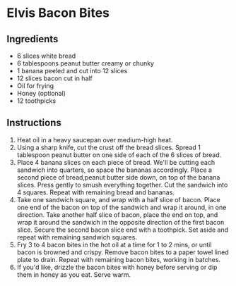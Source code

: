 # Elvis Bacon Bites

## Ingredients

- 6 slices white bread
- 6 tablespoons peanut butter creamy or chunky
- 1 banana peeled and cut into 12 slices
- 12 slices bacon cut in half
- Oil for frying
- Honey (optional)
- 12 toothpicks

## Instructions
 
1. Heat oil in a heavy saucepan over medium-high heat.
1. Using a sharp knife, cut the crust off the bread slices. Spread 1 tablespoon peanut butter on one side of each of the 6 slices of bread.
1. Place 4 banana slices on each piece of bread. We'll be cutting each sandwich into quarters, so space the bananas accordingly. Place a second piece of bread,peanut butter side down, on top of the banana slices. Press gently to smush everything together. Cut the sandwich into 4 squares. Repeat with remaining bread and bananas.
1. Take one sandwich square, and wrap with a half slice of bacon. Place one end of the bacon on top of the sandwich and wrap it around, in one direction. Take another half slice of bacon, place the end on top, and wrap it around the sandwich in the opposite direction of the first bacon slice. Secure the second bacon slice end with a toothpick. Set aside and repeat with remaining sandwich squares.
1. Fry 3 to 4 bacon bites in the hot oil at a time for 1 to 2 mins, or until bacon is browned and crispy. Remove bacon bites to a paper towel lined plate to drain. Repeat with remaining bacon bites, working in batches.
1. If you'd like, drizzle the bacon bites with honey before serving or dip them in honey as you eat. Serve warm.